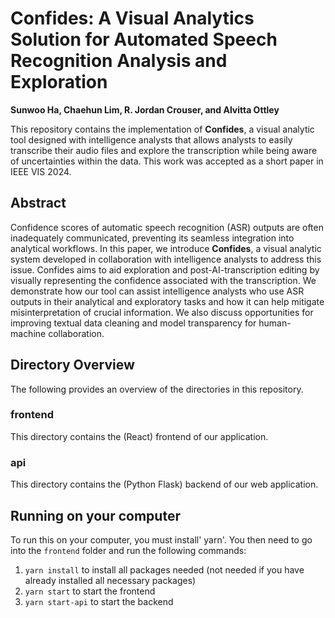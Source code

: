 # Confides: A Visual Analytics Solution for Automated Speech Recognition Analysis and Exploration
<b>Sunwoo Ha, Chaehun Lim, R. Jordan Crouser, and Alvitta Ottley</b>

This repository contains the implementation of <b>Confides</b>, a visual analytic tool designed with intelligence analysts that allows analysts to easily transcribe their audio files and explore the transcription while being aware of uncertainties within the data. This work was accepted as a short paper in IEEE VIS 2024. 

## Abstract
Confidence scores of automatic speech recognition (ASR) outputs are often inadequately communicated, preventing its seamless integration into analytical workflows. In this paper, we introduce <b>Confides</b>, a visual analytic system developed in collaboration with intelligence analysts to address this issue. Confides aims to aid exploration and post-AI-transcription editing by visually representing the confidence associated with the transcription. We demonstrate how our tool can assist intelligence analysts who use ASR outputs in their analytical and exploratory tasks and how it can help mitigate misinterpretation of crucial information. We also discuss opportunities for improving textual data cleaning and model transparency for human-machine collaboration.

## Directory Overview
The following provides an overview of the directories in this repository.

### frontend
This directory contains the (React) frontend of our application.

### api
This directory contains the (Python Flask) backend of our web application.

## Running on your computer
To run this on your computer, you must install' yarn'. You then need to go into the `frontend` folder and run the following commands: 

1. `yarn install` to install all packages needed (not needed if you have already installed all necessary packages)
2. `yarn start` to start the frontend
3. `yarn start-api` to start the backend
